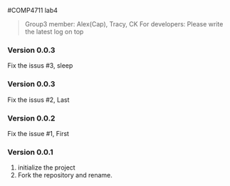 #COMP4711 lab4
> Group3 member: Alex(Cap), Tracy, CK
> For developers:
> Please write the latest log on top

### Version 0.0.3
Fix the issus #3, sleep

### Version 0.0.3
Fix the issus #2, Last

### Version 0.0.2
Fix the issue #1, First

### Version 0.0.1
1. initialize the project
2. Fork the repository and rename.
